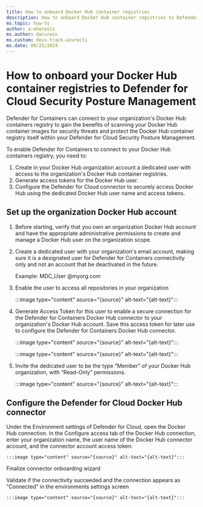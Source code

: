```yaml
---
title: How to onboard Docker Hub container registries
description: How to onboard Docker Hub container registries to Defender for Containers
ms.topic: how-to
author: a-ehorwitz
ms.author: dacurwin
ms.custom: devx-track-azurecli
ms.date: 09/25/2024
---
```


# How to onboard your Docker Hub container registries to Defender for Cloud Security Posture Management

Defender for Containers can connect to your organization's Docker Hub containers registry to gain the benefits of scanning your Docker Hub container images for security threats and protect the Docker Hub container registry itself within your Defender for Cloud Security Posture Management.

To enable Defender for Containers to connect to your Docker Hub containers registry, you need to:

1. Create in your Docker Hub organization account a dedicated user with access to the organization's Docker Hub container registries.
1. Generate access tokens for the Docker Hub user.
1. Configure the Defender for Cloud connector to securely access Docker Hub using the dedicated Docker Hub user name and access tokens.

## Set up the organization Docker Hub account

1. Before starting, verify that you own an organization Docker Hub account and have the appropriate administrative permissions to create and manage a Docker Hub user on the organization scope.

1. Create a dedicated user with your organization's email account, making sure it is a designated user for Defender for Containers connectivity only and not an account that be deactivated in the future.

    Example: MDC_User @myorg.com  

1. Enable the user to access all repositories in your organization

   :::image type="content" source="{source}" alt-text="{alt-text}":::

1. Generate Access Token for this user to enable a secure connection for the Defender for Containers Docker Hub connector to your organization's Docker Hub account. Save this access token for later use to configure the Defender for Containers Docker Hub connector.

    :::image type="content" source="{source}" alt-text="{alt-text}":::

    :::image type="content" source="{source}" alt-text="{alt-text}":::

1. Invite the dedicated user to be the type “Member” of your Docker Hub organization, with “Read-Only” permissions.

    :::image type="content" source="{source}" alt-text="{alt-text}":::

## Configure the Defender for Cloud Docker Hub connector

Under the Environment settings of Defender for Cloud, open the Docker Hub connection. In the Configure access tab of the Docker Hub connection, enter your organization name, the user name of the Docker Hub connector account, and the connector account access token.

    :::image type="content" source="{source}" alt-text="{alt-text}":::

Finalize connector onboarding wizard

Validate if the connectivity succeeded and the connection appears as “Connected” in the environments settings screen

    :::image type="content" source="{source}" alt-text="{alt-text}":::
